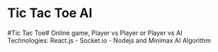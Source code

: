 # Tic Tac Toe AI
#Tic Tac Toe# Online game, Player vs Player or Player vs AI<br/>
Technologies: React.js - Socket.io - Nodejs and Minimax AI Algorithm

